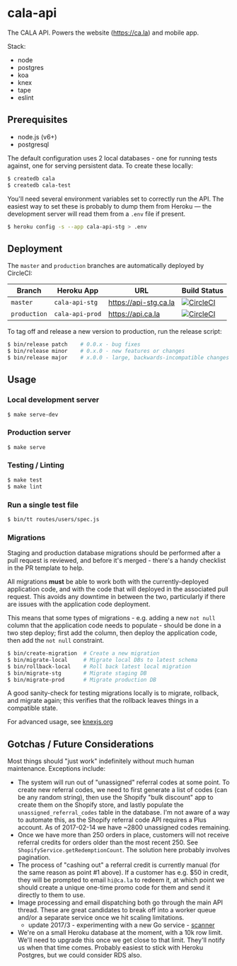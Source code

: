 # cala-api

The CALA API. Powers the website (https://ca.la) and mobile app.

Stack:

- node
- postgres
- koa
- knex
- tape
- eslint

## Prerequisites

- node.js (v6+)
- postgresql

The default configuration uses 2 local databases - one for running tests
against, one for serving persistent data. To create these locally:

```bash
$ createdb cala
$ createdb cala-test
```

You'll need several environment variables set to correctly run the API. The
easiest way to set these is probably to dump them from Heroku — the development
server will read them from a `.env` file if present.

```bash
$ heroku config -s --app cala-api-stg > .env
```

## Deployment

The `master` and `production` branches are automatically deployed by CircleCI:

Branch | Heroku App | URL | Build Status
------ | ---------- | --- | ------------
`master` | `cala-api-stg` | https://api-stg.ca.la | [![CircleCI](https://circleci.com/gh/ca-la/api/tree/master.svg?style=svg&circle-token=3608566fd37aaa8e46dabc26eb91799152d5b834)](https://circleci.com/gh/ca-la/api/tree/master)
`production` | `cala-api-prod` | https://api.ca.la | [![CircleCI](https://circleci.com/gh/ca-la/api/tree/production.svg?style=svg&circle-token=3608566fd37aaa8e46dabc26eb91799152d5b834)](https://circleci.com/gh/ca-la/api/tree/production)

To tag off and release a new version to production, run the release script:

```bash
$ bin/release patch    # 0.0.x - bug fixes
$ bin/release minor    # 0.x.0 - new features or changes
$ bin/release major    # x.0.0 - large, backwards-incompatible changes
```


## Usage

### Local development server

```bash
$ make serve-dev
```

### Production server

```bash
$ make serve
```


### Testing / Linting

```bash
$ make test
$ make lint
```

### Run a single test file

```bash
$ bin/tt routes/users/spec.js
```

### Migrations

Staging and production database migrations should be performed after a pull
request is reviewed, and before it's merged - there's a handy checklist in the
PR template to help.

All migrations **must** be able to work both with the currently-deployed
application code, and with the code that will deployed in the associated pull
request. This avoids any downtime in between the two, particularly if there are
issues with the application code deployment.

This means that some types of migrations - e.g. adding a new `not null` column
that the application code needs to populate - should be done in a two step
deploy; first add the column, then deploy the application code, then add the
`not null` constraint.

```bash
$ bin/create-migration  # Create a new migration
$ bin/migrate-local     # Migrate local DBs to latest schema
$ bin/rollback-local    # Roll back latest local migration
$ bin/migrate-stg       # Migrate staging DB
$ bin/migrate-prod      # Migrate production DB
```

A good sanity-check for testing migrations locally is to migrate, rollback, and
migrate again; this verifies that the rollback leaves things in a compatible
state.

For advanced usage, see [knexjs.org](http://knexjs.org/#Migrations)

## Gotchas / Future Considerations

Most things should "just work" indefinitely without much human maintenance.
Exceptions include:

- The system will run out of "unassigned" referral codes at some point. To
  create new referral codes, we need to first generate a list of codes (can be
  any random string), then use the Shopify "bulk discount" app to create them on
  the Shopify store, and lastly populate the `unassigned_referral_codes` table
  in the database. I'm not aware of a way to automate this, as the Shopify
  referral code API requires a Plus account. As of 2017-02-14 we have ~2800
  unassigned codes remaining.
- Once we have more than 250 orders in place, customers will not receive
  referral credits for orders older than the most recent 250. See
  `ShopifyService.getRedemptionCount`. The solution here probably involves
  pagination.
- The process of "cashing out" a referral credit is currently manual (for the
  same reason as point #1 above). If a customer has e.g. $50 in credit, they
  will be prompted to email `hi@ca.la` to redeem it, at which point we should
  create a unique one-time promo code for them and send it directly to them to
  use.
- Image processing and email dispatching both go through the main API thread.
  These are great candidates to break off into a worker queue and/or a separate
  service once we hit scaling limitations.
    - update 2017/3 - experimenting with a new Go service -
      [scanner](https://github.com/ca-la/scanner)
- We're on a small Heroku database at the moment, with a 10k row limit. We'll
  need to upgrade this once we get close to that limit. They'll notify us when
  that time comes. Probably easiest to stick with Heroku Postgres, but we could
  consider RDS also.
